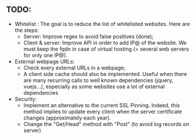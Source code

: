 ## TODO:

- Whitelist : The goal is to reduce the list of whitelisted websites. Here are the steps:
  - Server: Improve regex to avoid false positives (done);
  - Client & server: Improve API in order to add IP@ of the website. We must keep the fqdn in case of virtual hosting (= several web servers for only one IP@).
- External webpage URLs:
  - Check every external URLs in a webpage;
  - A client side cache should also be implemented. Useful when there are many recurring calls to well known dependencies (jquery, vuejs...), especially as some websites use a lot of external dependencies
- Security:
  - Implement an alternative to the current SSL Pinning. Indeed, this method implies to update every client when the server certificate changes (approximately each year).
  - Change the "Get/Head" method with "Post" (to avoid log records on server) 
